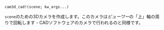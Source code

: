 ```
cam3d_cad!(scene; kw_args...)
```

`scene`のための3Dカメラを作成します。このカメラは*ビューワー*の「上」軸の周りで回転します - CADソフトウェアのカメラで行われるのと同様です。
